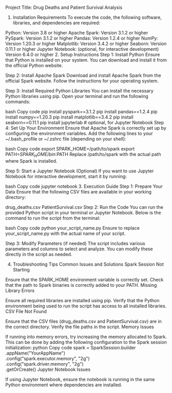 Project Title: Drug Deaths and Patient Survival Analysis
1. Installation Requirements
To execute the code, the following software, libraries, and dependencies are required:

Python: Version 3.8 or higher
Apache Spark: Version 3.1.2 or higher
PySpark: Version 3.1.2 or higher
Pandas: Version 1.2.4 or higher
NumPy: Version 1.20.3 or higher
Matplotlib: Version 3.4.2 or higher
Seaborn: Version 0.11.1 or higher
Jupyter Notebook: (optional, for interactive development) Version 6.4.0 or higher
2. Setup Instructions
Step 1: Install Python
Ensure that Python is installed on your system. You can download and install it from the official Python website.

Step 2: Install Apache Spark
Download and install Apache Spark from the official Spark website. Follow the instructions for your operating system.

Step 3: Install Required Python Libraries
You can install the necessary Python libraries using pip. Open your terminal and run the following commands:

bash
Copy code
pip install pyspark==3.1.2
pip install pandas==1.2.4
pip install numpy==1.20.3
pip install matplotlib==3.4.2
pip install seaborn==0.11.1
pip install jupyterlab  # optional, for Jupyter Notebook
Step 4: Set Up Your Environment
Ensure that Apache Spark is correctly set up by configuring the environment variables. Add the following lines to your ~/.bash_profile or ~/.zshrc file (depending on your shell):

bash
Copy code
export SPARK_HOME=/path/to/spark
export PATH=$SPARK_HOME/bin:$PATH
Replace /path/to/spark with the actual path where Spark is installed.

Step 5: Start a Jupyter Notebook (Optional)
If you want to use Jupyter Notebook for interactive development, start it by running:

bash
Copy code
jupyter notebook
3. Execution Guide
Step 1: Prepare Your Data
Ensure that the following CSV files are available in your working directory:

drug_deaths.csv
PatientSurvival.csv
Step 2: Run the Code
You can run the provided Python script in your terminal or Jupyter Notebook. Below is the command to run the script from the terminal:

bash
Copy code
python your_script_name.py
Ensure to replace your_script_name.py with the actual name of your script.

Step 3: Modify Parameters (if needed)
The script includes various parameters and columns to select and analyze. You can modify these directly in the script as needed.

4. Troubleshooting Tips
Common Issues and Solutions
Spark Session Not Starting

Ensure that the SPARK_HOME environment variable is correctly set.
Check that the path to Spark binaries is correctly added to your PATH.
Missing Library Errors

Ensure all required libraries are installed using pip.
Verify that the Python environment being used to run the script has access to all installed libraries.
CSV File Not Found

Ensure that the CSV files (drug_deaths.csv and PatientSurvival.csv) are in the correct directory.
Verify the file paths in the script.
Memory Issues

If running into memory errors, try increasing the memory allocated to Spark. This can be done by adding the following configuration to the Spark session initialization:
python
Copy code
spark = SparkSession.builder \
    .appName("YourAppName") \
    .config("spark.executor.memory", "2g") \
    .config("spark.driver.memory", "2g") \
    .getOrCreate()
Jupyter Notebook Issues

If using Jupyter Notebook, ensure the notebook is running in the same Python environment where dependencies are installed.
